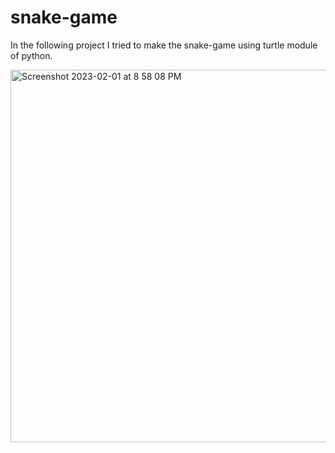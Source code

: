 # snake-game


In the following project I tried to make the snake-game using turtle module of python.

<img width="596" alt="Screenshot 2023-02-01 at 8 58 08 PM" src="https://user-images.githubusercontent.com/100918820/216086605-1ab340d2-ada2-487b-b648-170da6dd904d.png">
